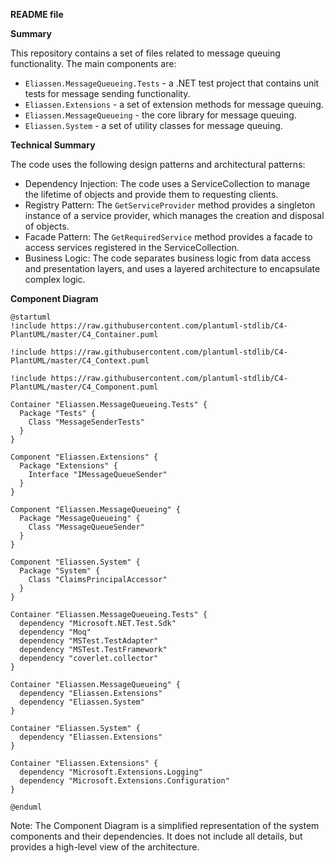 **README file**

**Summary**

This repository contains a set of files related to message queuing functionality. The main components are:

* `Eliassen.MessageQueueing.Tests` - a .NET test project that contains unit tests for message sending functionality.
* `Eliassen.Extensions` - a set of extension methods for message queuing.
* `Eliassen.MessageQueueing` - the core library for message queuing.
* `Eliassen.System` - a set of utility classes for message queuing.

**Technical Summary**

The code uses the following design patterns and architectural patterns:

* Dependency Injection: The code uses a ServiceCollection to manage the lifetime of objects and provide them to requesting clients.
* Registry Pattern: The `GetServiceProvider` method provides a singleton instance of a service provider, which manages the creation and disposal of objects.
* Facade Pattern: The `GetRequiredService` method provides a facade to access services registered in the ServiceCollection.
* Business Logic: The code separates business logic from data access and presentation layers, and uses a layered architecture to encapsulate complex logic.

**Component Diagram**

```plantuml
@startuml
!include https://raw.githubusercontent.com/plantuml-stdlib/C4-PlantUML/master/C4_Container.puml

!include https://raw.githubusercontent.com/plantuml-stdlib/C4-PlantUML/master/C4_Context.puml

!include https://raw.githubusercontent.com/plantuml-stdlib/C4-PlantUML/master/C4_Component.puml

Container "Eliassen.MessageQueueing.Tests" {
  Package "Tests" {
    Class "MessageSenderTests"
  }
}

Component "Eliassen.Extensions" {
  Package "Extensions" {
    Interface "IMessageQueueSender"
  }
}

Component "Eliassen.MessageQueueing" {
  Package "MessageQueueing" {
    Class "MessageQueueSender"
  }
}

Component "Eliassen.System" {
  Package "System" {
    Class "ClaimsPrincipalAccessor"
  }
}

Container "Eliassen.MessageQueueing.Tests" {
  dependency "Microsoft.NET.Test.Sdk"
  dependency "Moq"
  dependency "MSTest.TestAdapter"
  dependency "MSTest.TestFramework"
  dependency "coverlet.collector"
}

Container "Eliassen.MessageQueueing" {
  dependency "Eliassen.Extensions"
  dependency "Eliassen.System"
}

Container "Eliassen.System" {
  dependency "Eliassen.Extensions"
}

Container "Eliassen.Extensions" {
  dependency "Microsoft.Extensions.Logging"
  dependency "Microsoft.Extensions.Configuration"
}

@enduml
```
Note: The Component Diagram is a simplified representation of the system components and their dependencies. It does not include all details, but provides a high-level view of the architecture.